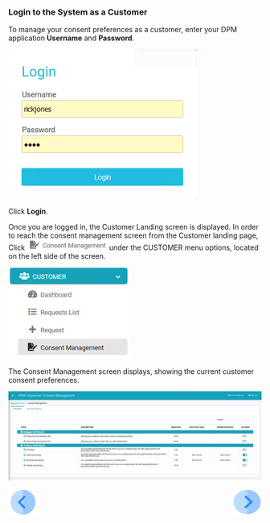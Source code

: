 ### Login to the System as a Customer

To manage your consent preferences as a customer, enter your DPM application **Username** and **Password**.

![image](../images/Customer_Login.jpg)                                  

Click **Login**.

Once you are logged in, the Customer Landing screen is displayed. In order to reach the consent management screen from the Customer landing page, Click ![image](../images/08_ICON_ConsentManagement.png) under the CUSTOMER menu options, located on the left side of the screen. 

![image](../images/08_5_Consent_CustConsent_LeftPanel.jpg)     

The Consent Management screen displays, showing the current customer consent preferences. 

![image](../images/08_3_Consent_CustConsent_Landing.jpg)      



[![Previous](../images/Previous.png)]( 05_01_Customer_Consent_Tutorial.md)[<img align="right" width="60" height="54" src="../images/Next.png">](05_03_Customer_OptIn_or_OptOut.md)
